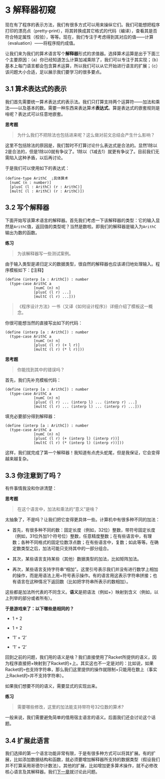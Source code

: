 # 3 解释器初窥

现在有了程序的表示方法，我们有很多方式可以用来操纵它们。我们可能想把程序打印的漂亮点（pretty-print），将其转换成其它格式的代码（编译），查看其是否符合特定属性（校验），等等。现在，我们专注于考虑得到其对应的值——计算（evaluation）——将程序规约成值。

让我们来为我们的算术语言写个**解释器**形式的求值器。选择算术运算是出于下面三个主要原因：（a）你已经知道怎么计算加减乘除了，我们可以专注于其实现；（b）基本上每门语言都会包含算术运算，所以我们可以从它开始进行语言的扩展；（c）该问题大小合适，足以展示我们要学习的很多要点。

## 3.1 算术表达式的表示

我们首先需要统一算术表达式的表示法。我们只打算支持两个运算符——加法和乘法——以及基本的数。需要一种东西来表达算术**表达式**。算是表达式的嵌套规则是啥呢？表达式可以任意地嵌套。

__思考题__
> 为什么我们不把除法也包括进来呢？这么做对前文总结会产生什么影响？

这里不包括除法的原因是，我们暂时不打算讨论什么表达式是合法的。显然1除以2是合法的，但是1除以0就有争议了。1除以（1减去1）就更有争议了。目前我们无需陷入这种矛盾，以后再讨论。

于是我们可以使用如下的表达式：

```racket
(define-type ArithC  ;具体算术
  [numC (n : number)]
  [plusC (l : ArithC) (r : ArithC)]
  [multC (l : ArithC) (r : ArithC)])
```

## 3.2 写个解释器

下面开始写该算术语言的解释器。首先我们考虑一下该解释器的类型：它的输入显然是`ArithC`值，返回值的类型呢？当然是数啦。即我们的解释器是输入为`ArithC`输出为数的函数。

__练习__
> 为该解释器写一些测试案例。

由于输入类型是递归定义的数据类型，很自然的解释器也应该递归地处理输入。程序模板如下：【注释】

```racket
(define (interp [a : ArithC]) : number
  (type-case ArithC a
             [numC (n) n]
             [plusC (l r) ...]
             [multC (l r) ...]))
```

> 《程序设计方法》一书（又译《如何设计程序》）详细介绍了模板这一概念。

你很可能想当然的直接写出如下的代码：

```racket
(define (interp [a : ArithC]) : number
  (type-case ArithC a
             [numC (n) n]
             [plusC (l r) (+ l r)]
             [multC (l r) (* l r)]))
```

__思考题__
> 你能找到其中的错误吗？

首先，我们先补充模板代码：

```racket
(define (interp [a : ArithC]) : number
  (type-case ArithC a
             [numC (n) n]
             [plusC (l r) ... (interp l) ... (interp r) ...]
             [multC (l r) ... (interp l) ... (interp r) ...]))
```

填充必要部分得到解释器：

```racket
(define (interp [a : ArithC]) : number
  (type-case ArithC a
             [numC (n) n]
             [plusC (l r) (+ (interp l) (interp r))]
             [multC (l r) (* (interp l) (interp r))]))
```

这样，我们就完成了第一个解释器！我知道有点虎头蛇尾，但是我保证，它会变得越来越复杂。

## 3.3 你注意到了吗？

有件事情我没和你讲清楚：

__思考题__
> 在这个语言中，加法和乘法的“意义”是啥？

太抽象了，不是吗？让我们把它变得更具体一些。计算机中有很多种不同的加法：

+ 首先，有很多种不同的数：固定长度（例如，32位）整数，带符号固定长度（例如，31位外加1个符号位）整数，任意精度整数；在有些语言中，有理数；各种不同格式的固定位数浮点数；在有些语言中，复数；如此等等。在确定数类型之后，加法可能只支持其中的一部分组合。

+ 其次，某些语言支持某些（其他）数据类型的加法，比如矩阵加法。

+ 再次，某些语言支持字符串“相加”。这里引号表示我们并没有进行数学上相加的操作，而是用语法上用+符号表示操作。有的语言用这表示字符串拼接；也有语言在这种情况下返回数（比如把字符串所表示的数相加）。

这些都是加法所代表的不同含义。**语义**是把语法（例如+）映射到含义（例如，以上列举的部分或者所有）。

__于是游戏来了：以下哪些是相同的？__

+ 1 + 2

+ 1 + 2

+ ’1’ + ’2’

+ ’1’ + ’2’

回到之前的问题，我们用的语义是啥？我们直接使用了Racket所提供的语义，因为程序直接把+映射到了Racket的+上。其实这也不一定是对的：比如说，如果Racket的`+`也支持字符串，那么我们这里提供的操作就限制+只能用在数上（事实上Racket的`+`并不支持字符串）。

如果我们想要不同的语义，需要显式的实现出来。

__练习__
> 需要哪些修改，这里的加法能支持带符号32位数的算术?

一般来说，我们需要避免简单的借用宿主语言的语义。后面我们还会讨论这个话题。

## 3.4 扩展此语言

我们选择的第一个语言功能非常有限，于是有很多种方式可以将其扩展。有的扩展，比如添加数据结构和函数，就必须要增加解释器所支持的数据类型（假设我们并不打算采用哥德尔计数法）。其他的扩展，比如增加更多算术操作，就不必修改核心语言及其解释器。我们[下一章](./chap4.md)就讨论此问题。
